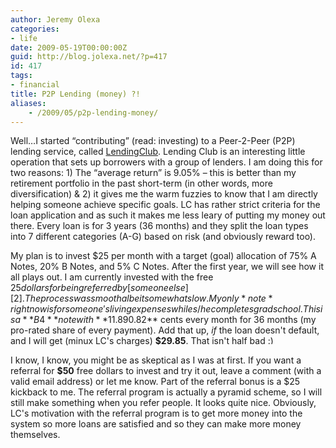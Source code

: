 ```yaml
---
author: Jeremy Olexa
categories:
- life
date: 2009-05-19T00:00:00Z
guid: http://blog.jolexa.net/?p=417
id: 417
tags:
- financial
title: P2P Lending (money) ?!
aliases:
    - /2009/05/p2p-lending-money/
---
```


Well&#8230;I started &#8220;contributing&#8221; (read: investing) to a Peer-2-Peer (P2P) lending service, called [LendingClub][1]. Lending Club is an interesting little operation that sets up borrowers with a group of lenders. I am doing this for two reasons: 1) The &#8220;average return&#8221; is 9.05% &#8211; this is better than my retirement portfolio in the past short-term (in other words, more diversification) & 2) it gives me the warm fuzzies to know that I am directly helping someone achieve specific goals. LC has rather strict criteria for the loan application and as such it makes me less leary of putting my money out there. Every loan is for 3 years (36 months) and they split the loan types into 7 different categories (A-G) based on risk (and obviously reward too).

My plan is to invest $25 per month with a target (goal) allocation of 75% A Notes, 20% B Notes, and 5% C Notes. After the first year, we will see how it all plays out. I am currently invested with the free $25 dollars for being referred by [someone else][2]. The process was smooth albeit somewhat slow. My only *note* right now is for someone's living expenses while s/he completes grad school. This is a **B4** note with **11.89%** interest being charged to the borrower. I am going to receive **$0.82** cents every month for 36 months (my pro-rated share of every payment). Add that up, *if* the loan doesn't default, and I will get (minux LC's charges) **$29.85**. That isn't half bad <img src="http://blog.jolexa.net/wp-includes/images/smilies/simple-smile.png" alt=":)" class="wp-smiley" style="height: 1em; max-height: 1em;" />

I know, I know, you might be as skeptical as I was at first. If you want a referral for **$50** free dollars to invest and try it out, leave a comment (with a valid email address) or let me know. Part of the referral bonus is a $25 kickback to me. The referral program is actually a pyramid scheme, so I will still make something when you refer people. It looks quite nice. Obviously, LC's motivation with the referral program is to get more money into the system so more loans are satisfied and so they can make more money themselves.

 [1]: http://www.lendingclub.com
 [2]: http://www.mymoneyblog.com/archives/2009/05/lendingclub-my-p2p-loan-portfolio-update.html